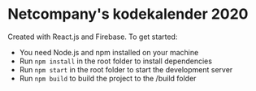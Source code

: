 # Netcompany's kodekalender 2020

Created with React.js and Firebase.
To get started:
- You need Node.js and npm installed on your machine
- Run `npm install` in the root folder to install dependencies
- Run `npm start` in the root folder to start the development server
- Run `npm build` to build the project to the /build folder 